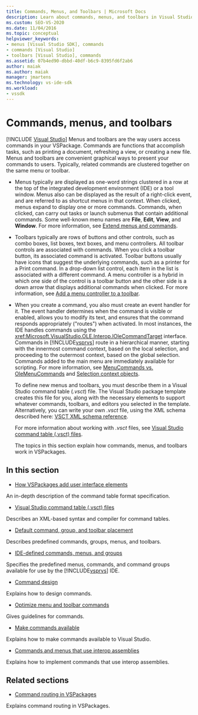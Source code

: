 ```yaml
---
title: Commands, Menus, and Toolbars | Microsoft Docs
description: Learn about commands, menus, and toolbars in Visual Studio, including what they are and how they work in VSPackages. 
ms.custom: SEO-VS-2020
ms.date: 11/04/2016
ms.topic: conceptual
helpviewer_keywords:
- menus [Visual Studio SDK], commands
- commands [Visual Studio]
- toolbars [Visual Studio], commands
ms.assetid: 07b4ed90-dbbd-40df-b6c9-8395fd6f2ab6
author: maiak
ms.author: maiak
manager: jmartens
ms.technology: vs-ide-sdk
ms.workload:
- vssdk
---
```

# Commands, menus, and toolbars

 [!INCLUDE [Visual Studio](~/includes/applies-to-version/vs-windows-only.md)]
Menus and toolbars are the way users access commands in your VSPackage. Commands are functions that accomplish tasks, such as printing a document, refreshing a view, or creating a new file. Menus and toolbars are convenient graphical ways to present your commands to users. Typically, related commands are clustered together on the same menu or toolbar.

- Menus typically are displayed as one-word strings clustered in a row at the top of the integrated development environment (IDE) or a tool window. Menus also can be displayed as the result of a right-click event, and are referred to as shortcut menus in that context. When clicked, menus expand to display one or more commands. Commands, when clicked, can carry out tasks or launch submenus that contain additional commands. Some well-known menu names are **File**, **Edit**, **View**, and **Window**. For more information, see [Extend menus and commands](../../extensibility/extending-menus-and-commands.md).

- Toolbars typically are rows of buttons and other controls, such as combo boxes, list boxes, text boxes, and menu controllers. All toolbar controls are associated with commands. When you click a toolbar button, its associated command is activated. Toolbar buttons usually have icons that suggest the underlying commands, such as a printer for a Print command. In a drop-down list control, each item in the list is associated with a different command. A menu controller is a hybrid in which one side of the control is a toolbar button and the other side is a down arrow that displays additional commands when clicked. For more information, see [Add a menu controller to a toolbar](../../extensibility/adding-a-menu-controller-to-a-toolbar.md).

- When you create a command, you also must create an event handler for it. The event handler determines when the command is visible or enabled, allows you to modify its text, and ensures that the command responds appropriately ("routes") when activated. In most instances, the IDE handles commands using the <xref:Microsoft.VisualStudio.OLE.Interop.IOleCommandTarget> interface. Commands in [!INCLUDE[vsprvs](../../code-quality/includes/vsprvs_md.md)] route in a hierarchical manner, starting with the innermost command context, based on the local selection, and proceeding to the outermost context, based on the global selection. Commands added to the main menu are immediately available for scripting. For more information, see [MenuCommands vs. OleMenuCommands](/previous-versions/visualstudio/visual-studio-2015/misc/menucommands-vs-olemenucommands?preserve-view=true&view=vs-2015) and [Selection context objects](../../extensibility/internals/selection-context-objects.md).

  To define new menus and toolbars, you must describe them in a Visual Studio command table (*.vsct*) file. The Visual Studio package template creates this file for you, along with the necessary elements to support whatever commands, toolbars, and editors you selected in the template. Alternatively, you can write your own *.vsct* file, using the XML schema described here: [VSCT XML schema reference](../../extensibility/vsct-xml-schema-reference.md).

  For more information about working with *.vsct* files, see [Visual Studio command table (.vsct) files](../../extensibility/internals/visual-studio-command-table-dot-vsct-files.md).

  The topics in this section explain how commands, menus, and toolbars work in VSPackages.

## In this section
- [How VSPackages add user interface elements](../../extensibility/internals/how-vspackages-add-user-interface-elements.md)

 An in-depth description of the command table format specification.

- [Visual Studio command table (.vsct) files](../../extensibility/internals/visual-studio-command-table-dot-vsct-files.md)

 Describes an XML-based syntax and compiler for command tables.

- [Default command, group, and toolbar placement](../../extensibility/internals/default-command-group-and-toolbar-placement.md)

 Describes predefined commands, groups, menus, and toolbars.

- [IDE-defined commands, menus, and groups](../../extensibility/internals/ide-defined-commands-menus-and-groups.md)

 Specifies the predefined menus, commands, and command groups available for use by the [!INCLUDE[vsprvs](../../code-quality/includes/vsprvs_md.md)] IDE.

- [Command design](../../extensibility/internals/command-design.md)

 Explains how to design commands.

- [Optimize menu and toolbar commands](../../extensibility/internals/optimizing-menu-and-toolbar-commands.md)

 Gives guidelines for commands.

- [Make commands available](../../extensibility/internals/making-commands-available.md)

 Explains how to make commands available to Visual Studio.

- [Commands and menus that use interop assemblies](../../extensibility/internals/commands-and-menus-that-use-interop-assemblies.md)

 Explains how to implement commands that use interop assemblies.

## Related sections
- [Command routing in VSPackages](../../extensibility/internals/command-routing-in-vspackages.md)

 Explains command routing in VSPackages.